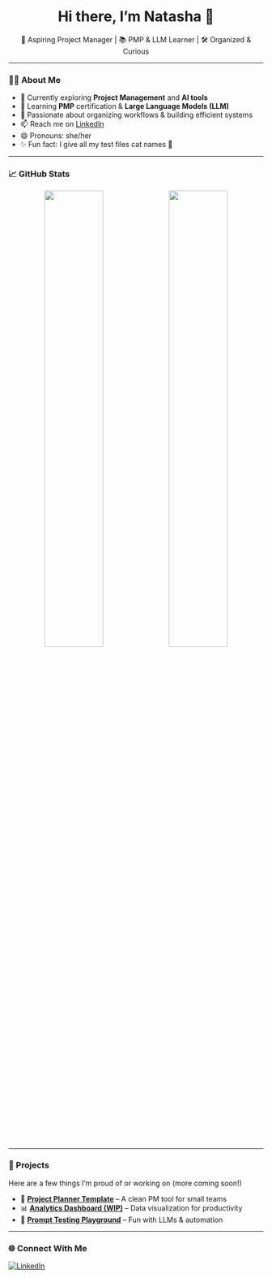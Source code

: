 <h1 align="center">Hi there, I’m Natasha 👋</h1>

<p align="center">
  💼 Aspiring Project Manager | 📚 PMP & LLM Learner | 🛠️ Organized & Curious  
</p>

---

### 👩‍💻 About Me

- 🔭 Currently exploring **Project Management** and **AI tools**
- 🌱 Learning **PMP** certification & **Large Language Models (LLM)**
- 🎯 Passionate about organizing workflows & building efficient systems
- 📫 Reach me on [LinkedIn](https://www.linkedin.com/in/natasha-sharzleen)
- 😄 Pronouns: she/her
- ✨ Fun fact: I give all my test files cat names 🐾

---

### 📈 GitHub Stats

<p align="center">
  <img src="https://github-readme-stats.vercel.app/api?username=ntasha273&show_icons=true&theme=gruvbox" width="48%" />
  <img src="https://github-readme-stats.vercel.app/api/top-langs/?username=ntasha273&layout=compact&theme=gruvbox" width="48%" />
</p>

---

### 📌 Projects

Here are a few things I’m proud of or working on (more coming soon!)

- 🧩 **[Project Planner Template](#)** – A clean PM tool for small teams  
- 📊 **[Analytics Dashboard (WIP)](#)** – Data visualization for productivity  
- 🧪 **[Prompt Testing Playground](#)** – Fun with LLMs & automation

---

### 🌐 Connect With Me

<p align="left">
  <a href="https://www.linkedin.com/in/natasha-sharzleen" target="_blank">
    <img alt="LinkedIn" src="https://img.shields.io/badge/LinkedIn-blue?logo=linkedin&style=for-the-badge" />
  </
